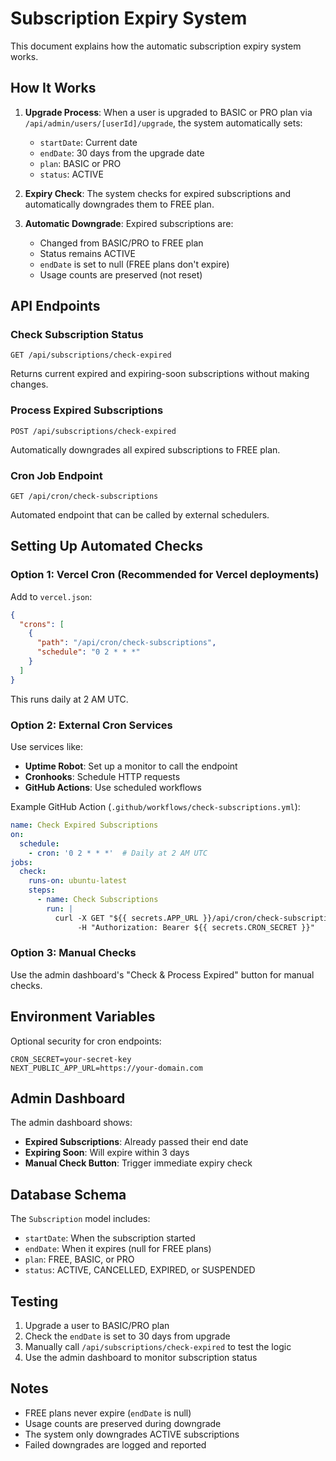 # Subscription Expiry System

This document explains how the automatic subscription expiry system works.

## How It Works

1. **Upgrade Process**: When a user is upgraded to BASIC or PRO plan via `/api/admin/users/[userId]/upgrade`, the system automatically sets:
   - `startDate`: Current date
   - `endDate`: 30 days from the upgrade date
   - `plan`: BASIC or PRO
   - `status`: ACTIVE

2. **Expiry Check**: The system checks for expired subscriptions and automatically downgrades them to FREE plan.

3. **Automatic Downgrade**: Expired subscriptions are:
   - Changed from BASIC/PRO to FREE plan
   - Status remains ACTIVE
   - `endDate` is set to null (FREE plans don't expire)
   - Usage counts are preserved (not reset)

## API Endpoints

### Check Subscription Status
```
GET /api/subscriptions/check-expired
```
Returns current expired and expiring-soon subscriptions without making changes.

### Process Expired Subscriptions
```
POST /api/subscriptions/check-expired
```
Automatically downgrades all expired subscriptions to FREE plan.

### Cron Job Endpoint
```
GET /api/cron/check-subscriptions
```
Automated endpoint that can be called by external schedulers.

## Setting Up Automated Checks

### Option 1: Vercel Cron (Recommended for Vercel deployments)
Add to `vercel.json`:
```json
{
  "crons": [
    {
      "path": "/api/cron/check-subscriptions",
      "schedule": "0 2 * * *"
    }
  ]
}
```
This runs daily at 2 AM UTC.

### Option 2: External Cron Services
Use services like:
- **Uptime Robot**: Set up a monitor to call the endpoint
- **Cronhooks**: Schedule HTTP requests
- **GitHub Actions**: Use scheduled workflows

Example GitHub Action (`.github/workflows/check-subscriptions.yml`):
```yaml
name: Check Expired Subscriptions
on:
  schedule:
    - cron: '0 2 * * *'  # Daily at 2 AM UTC
jobs:
  check:
    runs-on: ubuntu-latest
    steps:
      - name: Check Subscriptions
        run: |
          curl -X GET "${{ secrets.APP_URL }}/api/cron/check-subscriptions" \
               -H "Authorization: Bearer ${{ secrets.CRON_SECRET }}"
```

### Option 3: Manual Checks
Use the admin dashboard's "Check & Process Expired" button for manual checks.

## Environment Variables

Optional security for cron endpoints:
```env
CRON_SECRET=your-secret-key
NEXT_PUBLIC_APP_URL=https://your-domain.com
```

## Admin Dashboard

The admin dashboard shows:
- **Expired Subscriptions**: Already passed their end date
- **Expiring Soon**: Will expire within 3 days
- **Manual Check Button**: Trigger immediate expiry check

## Database Schema

The `Subscription` model includes:
- `startDate`: When the subscription started
- `endDate`: When it expires (null for FREE plans)
- `plan`: FREE, BASIC, or PRO
- `status`: ACTIVE, CANCELLED, EXPIRED, or SUSPENDED

## Testing

1. Upgrade a user to BASIC/PRO plan
2. Check the `endDate` is set to 30 days from upgrade
3. Manually call `/api/subscriptions/check-expired` to test the logic
4. Use the admin dashboard to monitor subscription status

## Notes

- FREE plans never expire (`endDate` is null)
- Usage counts are preserved during downgrade
- The system only downgrades ACTIVE subscriptions
- Failed downgrades are logged and reported